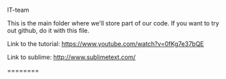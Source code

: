 IT-team

This is the main folder where we'll store part of our code.
If you want to try out github, do it with this file.

Link to the tutorial: https://www.youtube.com/watch?v=0fKg7e37bQE

Link to sublime: http://www.sublimetext.com/

========
